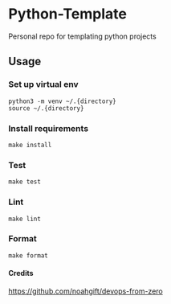 # Python-Template

Personal repo for templating python projects

## Usage

### Set up virtual env

```
python3 -m venv ~/.{directory}
source ~/.{directory}
```

### Install requirements

` make install `

### Test 

` make test `

### Lint

` make lint `

### Format 

` make format `

#### Credits

https://github.com/noahgift/devops-from-zero
